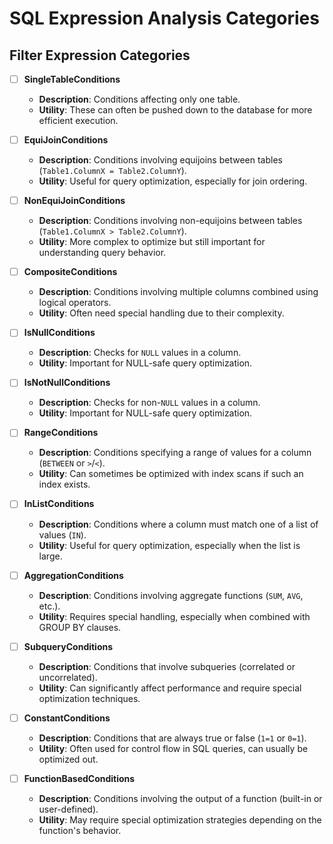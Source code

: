﻿# SQL Expression Analysis Categories

## Filter Expression Categories

- [ ] **SingleTableConditions**
  - **Description**: Conditions affecting only one table.
  - **Utility**: These can often be pushed down to the database for more efficient execution.

- [ ] **EquiJoinConditions**
  - **Description**: Conditions involving equijoins between tables (`Table1.ColumnX = Table2.ColumnY`).
  - **Utility**: Useful for query optimization, especially for join ordering.

- [ ] **NonEquiJoinConditions**
  - **Description**: Conditions involving non-equijoins between tables (`Table1.ColumnX > Table2.ColumnY`).
  - **Utility**: More complex to optimize but still important for understanding query behavior.

- [ ] **CompositeConditions**
  - **Description**: Conditions involving multiple columns combined using logical operators.
  - **Utility**: Often need special handling due to their complexity.

- [ ] **IsNullConditions**
  - **Description**: Checks for `NULL` values in a column.
  - **Utility**: Important for NULL-safe query optimization.

- [ ] **IsNotNullConditions**
  - **Description**: Checks for non-`NULL` values in a column.
  - **Utility**: Important for NULL-safe query optimization.

- [ ] **RangeConditions**
  - **Description**: Conditions specifying a range of values for a column (`BETWEEN` or `>`/`<`).
  - **Utility**: Can sometimes be optimized with index scans if such an index exists.

- [ ] **InListConditions**
  - **Description**: Conditions where a column must match one of a list of values (`IN`).
  - **Utility**: Useful for query optimization, especially when the list is large.

- [ ] **AggregationConditions**
  - **Description**: Conditions involving aggregate functions (`SUM`, `AVG`, etc.).
  - **Utility**: Requires special handling, especially when combined with GROUP BY clauses.

- [ ] **SubqueryConditions**
  - **Description**: Conditions that involve subqueries (correlated or uncorrelated).
  - **Utility**: Can significantly affect performance and require special optimization techniques.

- [ ] **ConstantConditions**
  - **Description**: Conditions that are always true or false (`1=1` or `0=1`).
  - **Utility**: Often used for control flow in SQL queries, can usually be optimized out.

- [ ] **FunctionBasedConditions**
  - **Description**: Conditions involving the output of a function (built-in or user-defined).
  - **Utility**: May require special optimization strategies depending on the function's behavior.

